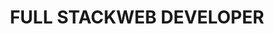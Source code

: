 ---
title: "FULL STACK<strong>WEB DEVELOPER</strong>"
description: "Hello, my name is Owen. I am a French full-stack developer who loves exploring new web technologies."
listen: "MY CURRENT MUSIC"
about: "ABOUT"
greetings_text: "Hello 👋"
about_text: "I am a full-stack developer living in Brest. Passionate about web development and design, I love exploring new web technologies and am always eager to learn new skills."
about_button: "Learn more"
social: "SOCIAL"
position: "POSITION"
position_title: "Web Developer at"
experience: "EXPERIENCE"
contact: "CONTACT"
contact_mail: "Send an email"
contact_phone: "Call"
experiences:
  - company: "Thales"
    position: "Software Engineer"
    type: "CDI"
    from: "September 2023"
    to: "Now"
    sub_content:
      - company: "Thales"
        position: "Full Stack Web Developer"
        type: "Internal Project"
        from: "December 2024"
        to: "Now"
        content: "Development of a internal resource manager"
        stack:
          - name: "React"
            icon: "react-icon"
          - name: "Spring Boot"
            icon: "spring-boot-icon"
          - name: "PostgreSQL"
            icon: "pg-icon"

      - company: "Naval Group"
        position: "Front-End Web Developer"
        type: "Mission"
        from: "September 2023"
        to: "December 2024"
        duration: "(1 year et 4 months)"
        content: "Development of a scheduling tool for workshops"
        stack:
          - name: "Blazor"
            icon: "blazor-icon"
          - name: ".NET"
            icon: "dotnet-icon"
          - name: "PostgreSQL"
            icon: "pg-icon"
  - company: "Arkea"
    position: "Full Stack Web Developer"
    type: "Apprenticeship"
    from: "September 2021"
    to: "July 2023"
    duration: "(2 years)"
    content: "Creating POCs within the Innovation department"
    stack:
      - name: "Vue"
        icon: "vue-icon"
      - name: "Spring Boot"
        icon: "spring-boot-icon"
      - name: "PostgreSQL"
        icon: "pg-icon"
  - company: "Safe Walk"
    position: "Full Stack Developer - UI/UX Designer"
    type: "Internship"
    from: "June 2021"
    to: "July 2021"
    duration: "(2 months)"
    content: "Designing a prototype and a v0 of the Safe Walk Brest application"
    stack:
      - name: "Figma"
        icon: "figma-icon"
      - name: "Ionic"
        icon: "ionic-icon"
      - name: "Angular"
        icon: "angular-icon"
  - company: "Digital Bricks"
    position: "Front-End Developer"
    type: "Internship"
    from: "April 2020"
    to: "July 2020"
    duration: "(2 months)"
    content: "Graphic update of the multichannel publishing tool"
    stack:
      - name: "Twig"
        icon: "twig-icon"
      - name: "Symfony"
        icon: "symfony-icon"
      - name: "Scss"
        icon: "sass-icon"

---